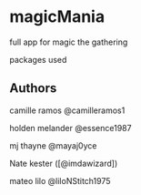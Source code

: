 # magicMania
full app for magic the gathering

packages used 


## Authors
camille ramos @camilleramos1

holden melander @essence1987

mj thayne @mayaj0yce

Nate kester ([@imdawizard])

mateo lilo @liloNStitch1975
